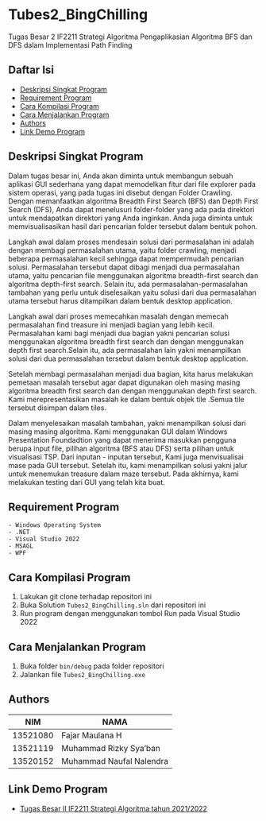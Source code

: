 # Tubes2_BingChilling
Tugas Besar 2 IF2211 Strategi Algoritma
Pengaplikasian Algoritma BFS dan DFS dalam Implementasi Path Finding

## Daftar Isi
* [Deskripsi Singkat Program](#deskripsi-singkat-program)
* [Requirement Program](#requirement-program)
* [Cara Kompilasi Program](#cara-kompilasi-program)
* [Cara Menjalankan Program](#cara-menjalankan-program)
* [Authors](#authors)
* [Link Demo Program](#link-demo-program)

## Deskripsi Singkat Program

Dalam tugas besar ini, Anda akan diminta untuk membangun sebuah aplikasi GUI sederhana yang dapat memodelkan fitur dari file explorer pada sistem operasi, yang pada tugas ini disebut dengan Folder Crawling. Dengan memanfaatkan algoritma Breadth First Search (BFS) dan Depth First Search (DFS), Anda dapat menelusuri folder-folder yang ada pada direktori untuk mendapatkan direktori yang Anda inginkan. Anda juga diminta untuk memvisualisasikan hasil dari pencarian folder tersebut dalam bentuk pohon.

Langkah awal dalam proses mendesain solusi dari permasalahan ini adalah dengan membagi permasalahan utama, yaitu folder crawling, menjadi beberapa permasalahan kecil sehingga dapat mempermudah pencarian solusi. Permasalahan tersebut dapat dibagi menjadi dua permasalahan utama, yaitu pencarian file menggunakan algoritma breadth-first search dan algoritma depth-first search. Selain itu, ada permasalahan-permasalahan tambahan yang perlu untuk diselesaikan yaitu solusi dari dua permasalahan utama tersebut harus ditampilkan dalam bentuk desktop application.

Langkah awal dari proses memecahkan masalah dengan memecah permasalahan find treasure  ini menjadi bagian yang lebih kecil. Permasalahan kami bagi menjadi dua bagian yakni pencarian solusi menggunakan algoritma breadth first search dan dengan menggunakan depth first search.Selain itu, ada permasalahan lain yakni menampilkan solusi dari dua permasalahan tersebut dalam bentuk desktop application.

Setelah membagi permasalahan menjadi dua bagian, kita harus melakukan pemetaan masalah tersebut agar dapat digunakan oleh masing masing algoritma breadth first search dan dengan menggunakan depth first search. Kami merepresentasikan masalah ke dalam bentuk objek tile .Semua tile tersebut disimpan dalam tiles.

Dalam menyelesaikan masalah tambahan, yakni menampilkan solusi dari masing masing algoritma. Kami menggunakan GUI dalam Windows Presentation Foundadtion yang dapat menerima masukkan pengguna berupa input file, pilihan algoritma (BFS atau DFS) serta pilihan untuk visualisasi TSP. Dari inputan - inputan tersebut, Kami juga menvisualisai mase pada GUI tersebut. Setelah itu, kami menampilkan solusi yakni jalur untuk menemukan treasure dalam maze tersebut. Pada akhirnya, kami melakukan testing  dari GUI yang telah kita buat.

## Requirement Program
    - Windows Operating System
    - .NET
    - Visual Studio 2022
    - MSAGL
    - WPF

## Cara Kompilasi Program
1. Lakukan git clone terhadap repositori ini
2. Buka Solution `Tubes2_BingChilling.sln` dari repositori ini
3. Run program dengan menggunakan tombol Run pada Visual Studio 2022

## Cara Menjalankan Program
1. Buka folder `bin/debug` pada folder repositori
2. Jalankan file `Tubes2_BingChilling.exe`

## Authors

| NIM      | NAMA                        |
|----------|-----------------------------|
| 13521080 | Fajar Maulana H             |
| 13521119 | Muhammad Rizky Sya’ban      |
| 13520152 | Muhammad Naufal Nalendra    |

## Link Demo Program
* [Tugas Besar II IF2211 Strategi Algoritma tahun 2021/2022](bit.ly/BonusVideoTubesStima2)
